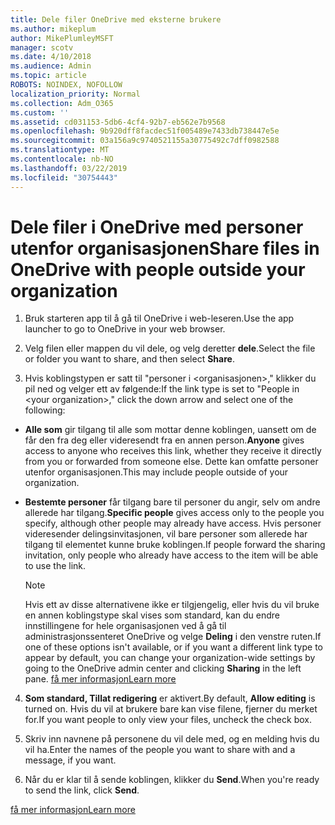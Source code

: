 ```yaml
---
title: Dele filer OneDrive med eksterne brukere
ms.author: mikeplum
author: MikePlumleyMSFT
manager: scotv
ms.date: 4/10/2018
ms.audience: Admin
ms.topic: article
ROBOTS: NOINDEX, NOFOLLOW
localization_priority: Normal
ms.collection: Adm_O365
ms.custom: ''
ms.assetid: cd031153-5db6-4cf4-92b7-eb562e7b9568
ms.openlocfilehash: 9b920dff8facdec51f005489e7433db738447e5e
ms.sourcegitcommit: 03a156a9c9740521155a30775492c7dff0982588
ms.translationtype: MT
ms.contentlocale: nb-NO
ms.lasthandoff: 03/22/2019
ms.locfileid: "30754443"
---
```

# <a name="share-files-in-onedrive-with-people-outside-your-organization"></a><span data-ttu-id="7422e-102">Dele filer i OneDrive med personer utenfor organisasjonen</span><span class="sxs-lookup"><span data-stu-id="7422e-102">Share files in OneDrive with people outside your organization</span></span>

1. <span data-ttu-id="7422e-103">Bruk starteren app til å gå til OneDrive i web-leseren.</span><span class="sxs-lookup"><span data-stu-id="7422e-103">Use the app launcher to go to OneDrive in your web browser.</span></span> 
    
2. <span data-ttu-id="7422e-104">Velg filen eller mappen du vil dele, og velg deretter **dele**.</span><span class="sxs-lookup"><span data-stu-id="7422e-104">Select the file or folder you want to share, and then select **Share**.</span></span> 
    
3. <span data-ttu-id="7422e-105">Hvis koblingstypen er satt til "personer i \<organisasjonen\>," klikker du pil ned og velger ett av følgende:</span><span class="sxs-lookup"><span data-stu-id="7422e-105">If the link type is set to "People in \<your organization\>," click the down arrow and select one of the following:</span></span> 
    
  - <span data-ttu-id="7422e-106">**Alle som** gir tilgang til alle som mottar denne koblingen, uansett om de får den fra deg eller videresendt fra en annen person.</span><span class="sxs-lookup"><span data-stu-id="7422e-106">**Anyone** gives access to anyone who receives this link, whether they receive it directly from you or forwarded from someone else.</span></span> <span data-ttu-id="7422e-107">Dette kan omfatte personer utenfor organisasjonen.</span><span class="sxs-lookup"><span data-stu-id="7422e-107">This may include people outside of your organization.</span></span> 
    
  - <span data-ttu-id="7422e-108">**Bestemte personer** får tilgang bare til personer du angir, selv om andre allerede har tilgang.</span><span class="sxs-lookup"><span data-stu-id="7422e-108">**Specific people** gives access only to the people you specify, although other people may already have access.</span></span> <span data-ttu-id="7422e-109">Hvis personer videresender delingsinvitasjonen, vil bare personer som allerede har tilgang til elementet kunne bruke koblingen.</span><span class="sxs-lookup"><span data-stu-id="7422e-109">If people forward the sharing invitation, only people who already have access to the item will be able to use the link.</span></span> 
    
    > [!NOTE]
    > <span data-ttu-id="7422e-110">Hvis ett av disse alternativene ikke er tilgjengelig, eller hvis du vil bruke en annen koblingstype skal vises som standard, kan du endre innstillingene for hele organisasjonen ved å gå til administrasjonssenteret OneDrive og velge **Deling** i den venstre ruten.</span><span class="sxs-lookup"><span data-stu-id="7422e-110">If one of these options isn't available, or if you want a different link type to appear by default, you can change your organization-wide settings by going to the OneDrive admin center and clicking **Sharing** in the left pane.</span></span> [<span data-ttu-id="7422e-111">få mer informasjon</span><span class="sxs-lookup"><span data-stu-id="7422e-111">Learn more</span></span>](https://go.microsoft.com/fwlink/?linkid=871961)
  
4. <span data-ttu-id="7422e-112">**Som standard, Tillat redigering** er aktivert.</span><span class="sxs-lookup"><span data-stu-id="7422e-112">By default, **Allow editing** is turned on.</span></span> <span data-ttu-id="7422e-113">Hvis du vil at brukere bare kan vise filene, fjerner du merket for.</span><span class="sxs-lookup"><span data-stu-id="7422e-113">If you want people to only view your files, uncheck the check box.</span></span> 
    
5. <span data-ttu-id="7422e-114">Skriv inn navnene på personene du vil dele med, og en melding hvis du vil ha.</span><span class="sxs-lookup"><span data-stu-id="7422e-114">Enter the names of the people you want to share with and a message, if you want.</span></span>
    
6. <span data-ttu-id="7422e-115">Når du er klar til å sende koblingen, klikker du **Send**.</span><span class="sxs-lookup"><span data-stu-id="7422e-115">When you're ready to send the link, click **Send**.</span></span> 
    
[<span data-ttu-id="7422e-116">få mer informasjon</span><span class="sxs-lookup"><span data-stu-id="7422e-116">Learn more</span></span>](https://go.microsoft.com/fwlink/?linkid=871861)
  

